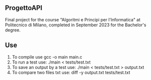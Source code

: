 ## ProgettoAPI

Final project for the course "Algoritmi e Principi per l'Informatica" at Politecnico di Milano, completed in September 2023 for the Bachelor's degree.

## Use

1) To compile use gcc -o main main.c
2) To run a test use: ./main < tests/test.txt   
3) To save an output by a test use: ./main < tests/test.txt > output.txt
4) To compare two files txt use: diff -y output.txt tests/test.txt
